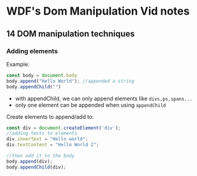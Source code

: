 # WDF's Dom Manipulation Vid notes

## 14 DOM manipulation techniques

### Adding elements

Example:

```javascript
const body = document.body
body.append("Hello World"); //appended a string
body.appendChild("")
```

- with appendChild, we can only append elements like `divs,ps,spans...`
- only one element can be appended when using `appendChild`

Create elements to append/add to:

```javascript
const div = document.createElement('div');
//adding texts to elements
div.innerText = "Hello world";
div.textContent = "Hello World 2";

//then add it to the body
body.append(div);
body.appendChild(div);

```



 
